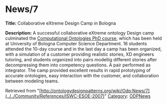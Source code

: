 #  News/7


__Title:__ Collaborative eXtreme Design Camp in Bologna


__Description:__ A successful collaborative eXtreme ontology Design camp culminated the  [Computational Ontologies PhD course](../../Training/PhD_Course_on_Computational_Ontologies_@_University_of_Bologna.1 "Training:PhD Course on Computational Ontologies @ University of Bologna"), which has been held at University of Bologna Computer Science Department. 16 students attended the 10-day course and in the last day a camp has been organized, with a simulation of a customer providing realistic stories, XD engineers tutoring, and students organized into pairs modellig different stories after decompressing them into competency questions. A pair performed as integrator.
The camp provided excellent results in rapid prototyping of accurate ontologies, easy interaction with the customer, and collaboration between modeling teams. 





Retrieved from "[http://ontologydesignpatterns.org/wiki/Odp:News/7](../../Community/References/ISWC-ESOE-2007)"
 [Category](http://ontologydesignpatterns.org/wiki/Special:Categories "Special:Categories"): [ODPNews](../../Category/ODPNews "Category:ODPNews")
